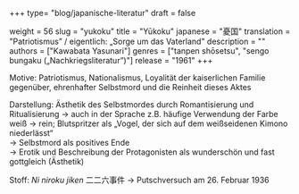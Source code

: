 +++
type= "blog/japanische-literatur"
draft = false

weight = 56
slug = "yukoku"
title = "Yūkoku"
japanese = "憂国"
translation = "Patriotismus” / eigentlich: „Sorge um das Vaterland"
description = ""
authors = ["Kawabata Yasunari"]
genres = ["tanpen shōsetsu", "sengo bungaku („Nachkriegsliteratur”)"]
release = "1961"
+++

Motive: Patriotismus, Nationalismus, Loyalität der kaiserlichen Familie gegenüber, ehrenhafter Selbstmord und die Reinheit dieses Aktes

Darstellung: Ästhetik des Selbstmordes durch Romantisierung und Ritualisierung
-> auch in der Sprache z.B. häufige Verwendung der Farbe weiß -> rein; Blutspritzer als „Vogel, der sich auf dem weißseidenen Kimono niederlässt“  
-> Selbstmord als positives Ende  
-> Erotik und Beschreibung der Protagonisten als wunderschön und fast gottgleich (Ästhetik)

Stoff: _Ni niroku jiken_ 二二六事件 -> Putschversuch am 26. Februar 1936
